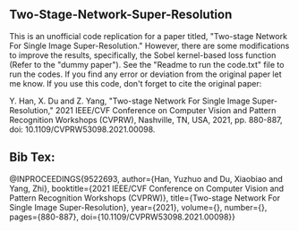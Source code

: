 ## Two-Stage-Network-Super-Resolution
This is an unofficial code replication for a paper titled, "Two-stage Network For Single Image Super-Resolution." However, there are some modifications to improve the results, specifically, the Sobel kernel-based loss function (Refer to the "dummy paper"). See the "Readme to run the code.txt" file to run the codes. If you find any error or deviation from the original paper let me know. If you use this code, don't forget to cite the original paper: 

Y. Han, X. Du and Z. Yang, "Two-stage Network For Single Image Super-Resolution," 2021 IEEE/CVF Conference on Computer Vision and Pattern Recognition Workshops (CVPRW), Nashville, TN, USA, 2021, pp. 880-887, doi: 10.1109/CVPRW53098.2021.00098.

## Bib Tex:

@INPROCEEDINGS{9522693,
  author={Han, Yuzhuo and Du, Xiaobiao and Yang, Zhi},
  booktitle={2021 IEEE/CVF Conference on Computer Vision and Pattern Recognition Workshops (CVPRW)}, 
  title={Two-stage Network For Single Image Super-Resolution}, 
  year={2021},
  volume={},
  number={},
  pages={880-887},
  doi={10.1109/CVPRW53098.2021.00098}}


